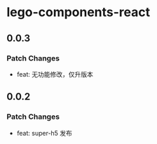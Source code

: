 # lego-components-react

## 0.0.3

### Patch Changes

- feat: 无功能修改，仅升版本

## 0.0.2

### Patch Changes

- feat: super-h5 发布
